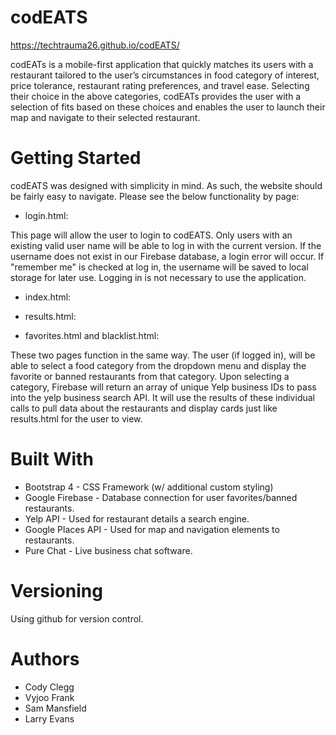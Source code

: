 # codEATS
https://techtrauma26.github.io/codEATS/

codEATs is a mobile-first application that quickly matches its users with a restaurant tailored to the user’s circumstances in food category of interest, price tolerance, restaurant rating preferences, and travel ease. Selecting their choice in the above categories, codEATs provides the user with a selection of fits based on these choices and enables the user to launch their map and navigate to their selected restaurant.

# Getting Started
codEATS was designed with simplicity in mind. As such, the website should be fairly easy to navigate. Please see the below functionality by page:

- login.html:

This page will allow the user to login to codEATS. Only users with an existing valid user name will be able to log in with the current version. If the username does not exist in our Firebase database, a login error will occur. If "remember me" is checked at log in, the username will be saved to local storage for later use. Logging in is not necessary to use the application. 

- index.html:

- results.html:


- favorites.html and blacklist.html:

These two pages function in the same way. The user (if logged in), will be able to select a food category from the dropdown menu and display the favorite or banned restaurants from that category. Upon selecting a category, Firebase will return an array of unique Yelp business IDs to pass into the yelp business search API. It will use the results of these individual calls to pull data about the restaurants and display cards just like results.html for the user to view.

# Built With
- Bootstrap 4 - CSS Framework (w/ additional custom styling)
- Google Firebase - Database connection for user favorites/banned restaurants.
- Yelp API - Used for restaurant details a search engine.
- Google Places API - Used for map and navigation elements to restaurants.
- Pure Chat - Live business chat software.

# Versioning
Using github for version control.

# Authors
- Cody Clegg
- Vyjoo Frank
- Sam Mansfield
- Larry Evans
